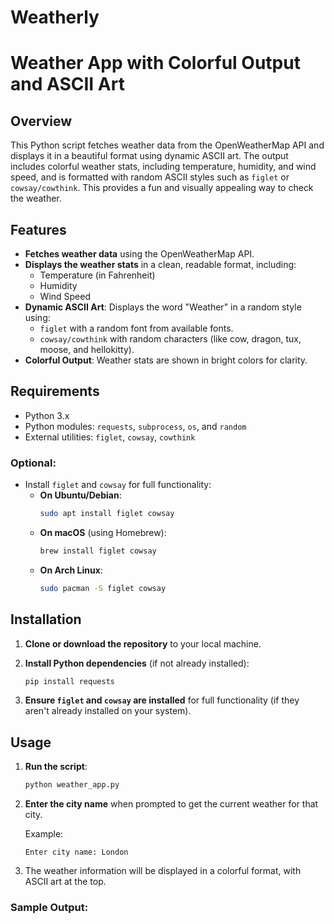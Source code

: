 # Weatherly

# Weather App with Colorful Output and ASCII Art

## Overview

This Python script fetches weather data from the OpenWeatherMap API and displays it in a beautiful format using dynamic ASCII art. The output includes colorful weather stats, including temperature, humidity, and wind speed, and is formatted with random ASCII styles such as `figlet` or `cowsay/cowthink`. This provides a fun and visually appealing way to check the weather.

## Features

- **Fetches weather data** using the OpenWeatherMap API.
- **Displays the weather stats** in a clean, readable format, including:
  - Temperature (in Fahrenheit)
  - Humidity
  - Wind Speed
- **Dynamic ASCII Art**: Displays the word "Weather" in a random style using:
  - `figlet` with a random font from available fonts.
  - `cowsay/cowthink` with random characters (like cow, dragon, tux, moose, and hellokitty).
- **Colorful Output**: Weather stats are shown in bright colors for clarity.

## Requirements

- Python 3.x
- Python modules: `requests`, `subprocess`, `os`, and `random`
- External utilities: `figlet`, `cowsay`, `cowthink`

### Optional:
- Install `figlet` and `cowsay` for full functionality:
  - **On Ubuntu/Debian**:
    ```bash
    sudo apt install figlet cowsay
    ```
  - **On macOS** (using Homebrew):
    ```bash
    brew install figlet cowsay
    ```
  - **On Arch Linux**:
    ```bash
    sudo pacman -S figlet cowsay
    ```

## Installation

1. **Clone or download the repository** to your local machine.

2. **Install Python dependencies** (if not already installed):

    ```bash
    pip install requests
    ```

3. **Ensure `figlet` and `cowsay` are installed** for full functionality (if they aren't already installed on your system).

## Usage

1. **Run the script**:

    ```bash
    python weather_app.py
    ```

2. **Enter the city name** when prompted to get the current weather for that city.

    Example:
    ```
    Enter city name: London
    ```

3. The weather information will be displayed in a colorful format, with ASCII art at the top.

### Sample Output:

